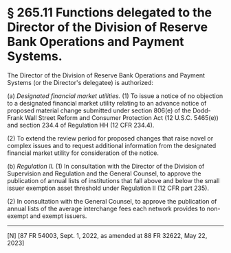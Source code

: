 # § 265.11   Functions delegated to the Director of the Division of Reserve Bank Operations and Payment Systems.

The Director of the Division of Reserve Bank Operations and Payment Systems (or the Director's delegatee) is authorized:


(a) *Designated financial market utilities.* (1) To issue a notice of no objection to a designated financial market utility relating to an advance notice of proposed material change submitted under section 806(e) of the Dodd-Frank Wall Street Reform and Consumer Protection Act (12 U.S.C. 5465(e)) and section 234.4 of Regulation HH (12 CFR 234.4).


(2) To extend the review period for proposed changes that raise novel or complex issues and to request additional information from the designated financial market utility for consideration of the notice.


(b) *Regulation II.* (1) In consultation with the Director of the Division of Supervision and Regulation and the General Counsel, to approve the publication of annual lists of institutions that fall above and below the small issuer exemption asset threshold under Regulation II (12 CFR part 235).


(2) In consultation with the General Counsel, to approve the publication of annual lists of the average interchange fees each network provides to non-exempt and exempt issuers.



---

[N] [87 FR 54003, Sept. 1, 2022, as amended at 88 FR 32622, May 22, 2023]






